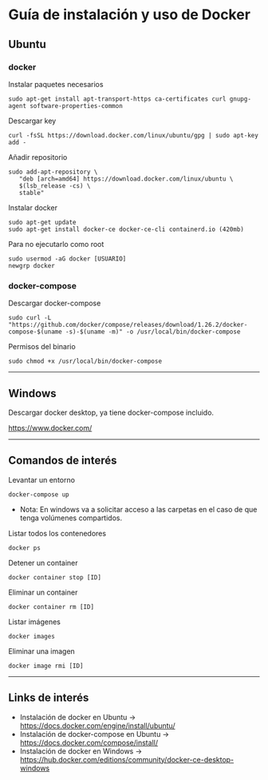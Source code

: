 # Guía de instalación y uso de Docker


## Ubuntu

### docker

Instalar paquetes necesarios

```sudo apt-get install apt-transport-https ca-certificates curl gnupg-agent software-properties-common```

Descargar key

```curl -fsSL https://download.docker.com/linux/ubuntu/gpg | sudo apt-key add -```

Añadir repositorio

```
sudo add-apt-repository \
   "deb [arch=amd64] https://download.docker.com/linux/ubuntu \
   $(lsb_release -cs) \
   stable"
```

Instalar docker

```
sudo apt-get update
sudo apt-get install docker-ce docker-ce-cli containerd.io (420mb)
```

Para no ejecutarlo como root

```
sudo usermod -aG docker [USUARIO]
newgrp docker
```

### docker-compose

Descargar docker-compose

```sudo curl -L "https://github.com/docker/compose/releases/download/1.26.2/docker-compose-$(uname -s)-$(uname -m)" -o /usr/local/bin/docker-compose```

Permisos del binario

```sudo chmod +x /usr/local/bin/docker-compose```

---

## Windows

Descargar docker desktop, ya tiene docker-compose incluido.

https://www.docker.com/

---

## Comandos de interés

Levantar un entorno

```docker-compose up```

- Nota: En windows va a solicitar acceso a las carpetas en el caso de que tenga volúmenes compartidos.

Listar todos los contenedores

```docker ps```

Detener un container

```docker container stop [ID]```

Eliminar un container

```docker container rm [ID]```

Listar imágenes

```docker images```

Eliminar una imagen

```docker image rmi [ID]```

---

## Links de interés

* Instalación de docker en Ubuntu -> https://docs.docker.com/engine/install/ubuntu/
* Instalación de docker-compose en Ubuntu -> https://docs.docker.com/compose/install/
* Instalación de docker en Windows -> https://hub.docker.com/editions/community/docker-ce-desktop-windows
